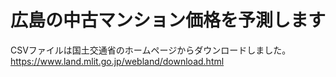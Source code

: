 # 広島の中古マンション価格を予測します
CSVファイルは国土交通省のホームページからダウンロードしました。
https://www.land.mlit.go.jp/webland/download.html
